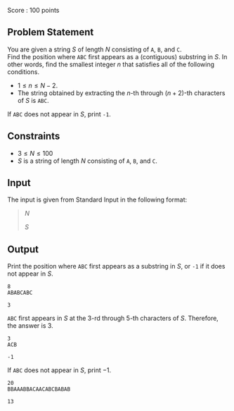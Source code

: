 Score : $100$ points

## Problem Statement

You are given a string $S$ of length $N$ consisting of `A`, `B`, and `C`.<br>
Find the position where `ABC` first appears as a (contiguous) substring in $S$. In other words, find the smallest integer $n$ that satisfies all of the following conditions.

- $1 \leq n \leq N - 2$.
- The string obtained by extracting the $n$-th through $(n+2)$-th characters of $S$ is `ABC`.

If `ABC` does not appear in $S$, print `-1`.

## Constraints

- $3 \leq N \leq 100$
- $S$ is a string of length $N$ consisting of `A`, `B`, and `C`.

## Input

The input is given from Standard Input in the following format:

> $N$
> 
> $S$

## Output

Print the position where `ABC` first appears as a substring in $S$, or `-1` if it does not appear in $S$.

```input1
8
ABABCABC
```

```output1
3
```

`ABC` first appears in $S$ at the $3$-rd through $5$-th characters of $S$. Therefore, the answer is $3$.

```input2
3
ACB
```

```output2
-1
```

If `ABC` does not appear in $S$, print $-1$.

```input3
20
BBAAABBACAACABCBABAB
```

```output3
13
```
